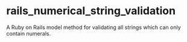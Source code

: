 # rails_numerical_string_validation
A Ruby on Rails model method for validating all strings which can only contain numerals.
